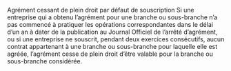 Agrément cessant de plein droit par défaut de souscription
Si une entreprise qui a obtenu l’agrément pour une branche ou sous-branche n’a pas commencé à pratiquer les opérations correspondantes dans le délai d’un an à dater de la publication au Journal Officiel de l’arrêté d’agrément, ou si une entreprise ne souscrit, pendant deux exercices consécutifs, aucun contrat appartenant à une branche ou sous-branche pour laquelle elle est agréée, l’agrément cesse de plein droit d’être valable pour la branche ou sous-branche considérée.